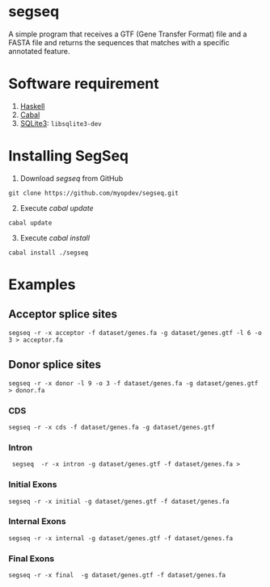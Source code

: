 # segseq

A simple program that receives a GTF (Gene Transfer Format) file and a FASTA file and returns the sequences that matches with 
a specific annotated feature.

# Software requirement

1. [Haskell](https://www.haskell.org/)
2. [Cabal](https://www.haskell.org/cabal)
3. [SQLite3](https://www.sqlite.org/):  ``libsqlite3-dev``

# Installing SegSeq

1. Download *segseq* from GitHub 

 ```
 git clone https://github.com/myopdev/segseq.git
 ```

2. Execute *cabal update*

 ``` 
 cabal update
 ```

3. Execute *cabal install*

 ```
 cabal install ./segseq
 ```


# Examples 

## Acceptor splice sites

``` 
segseq -r -x acceptor -f dataset/genes.fa -g dataset/genes.gtf -l 6 -o 3 > acceptor.fa
```

## Donor splice sites 

``` 
segseq -r -x donor -l 9 -o 3 -f dataset/genes.fa -g dataset/genes.gtf > donor.fa
```

### CDS

```
segseq -r -x cds -f dataset/genes.fa -g dataset/genes.gtf
```

### Intron

```
 segseq  -r -x intron -g dataset/genes.gtf -f dataset/genes.fa >
```

### Initial Exons

```
segseq -r -x initial -g dataset/genes.gtf -f dataset/genes.fa
```

### Internal Exons

```
segseq -r -x internal -g dataset/genes.gtf -f dataset/genes.fa
```

### Final Exons

```
segseq -r -x final  -g dataset/genes.gtf -f dataset/genes.fa
```





